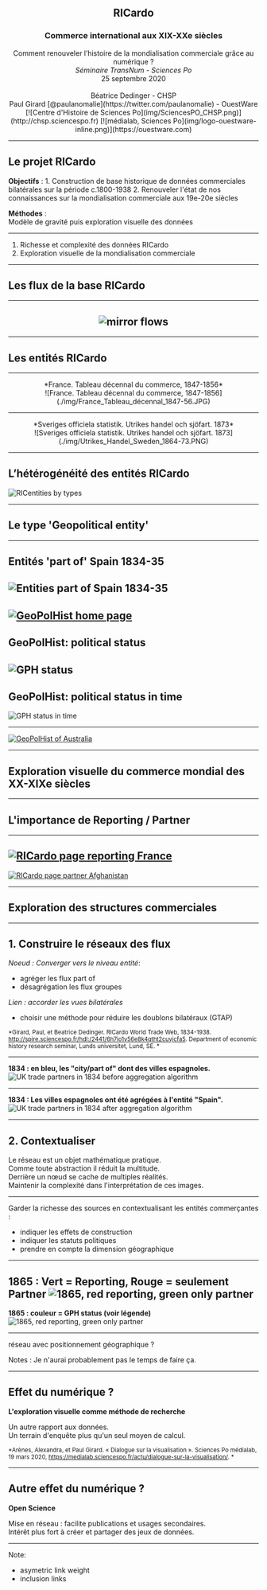 <h2 style="margin-bottom:0px !important"><center>RICardo</center></h2>
<h3 ><center>Commerce international aux XIX-XXe siècles
</center></h3>
<center>Comment renouveler l’histoire de la mondialisation commerciale
grâce au numérique ? <br> <i>Séminaire TransNum - Sciences Po</i><br>25 septembre 2020</center>
<br>
<center>
Béatrice Dedinger - CHSP<br>
Paul Girard [@paulanomalie](https://twitter.com/paulanomalie) - OuestWare<br>
</center>

<center style="display:flex; justify-content:center;align-items:center">
[![Centre d'Histoire de Sciences Po](img/SciencesPO_CHSP.png)<!-- .element: style="height: 80px;"-->](http://chsp.sciencespo.fr)
[![médialab, Sciences Po](img/logo-ouestware-inline.png)<!-- .element: style="height: 50px;"-->](https://ouestware.com)
</center>

---

## Le projet RICardo

**Objectifs** :
1. Construction de base historique de données commerciales bilatérales sur la période c.1800-1938
2. Renouveler l'état de nos connaissances sur la mondialisation commerciale aux 19e-20e siècles

**Méthodes** :  
Modèle de gravité puis exploration visuelle des données

---
1. Richesse et complexité des données RICardo
2. Exploration visuelle de la mondialisation commerciale 
---
## Les flux de la base RICardo
---
## <center>![mirror flows](./img/1834_1860_world_trade_flows.png)<!-- .element: style="margin:0" --></center>


---
## Les entités RICardo

---
<center>*France. Tableau décennal du commerce, 1847-1856*</center>
<center>![France. Tableau décennal du commerce, 1847-1856](./img/France_Tableau_décennal_1847-56.JPG)<!-- .element: style="width:200%;" --></center>

---

<center>*Sveriges officiela statistik. Utrikes handel och sjöfart. 1873*</center>
<center>![Sveriges officiela statistik. Utrikes handel och sjöfart. 1873](./img/Utrikes_Handel_Sweden_1864-73.PNG)<!-- .element: style="" --></center>


---
## **L’hétérogénéité des entités RICardo**
![RICentities by types](./img/RICentities_types.png)

---

## Le type 'Geopolitical entity'

---
## Entités 'part of' Spain 1834-35
![Entities part of Spain 1834-35](./img/Spain_partof_1834-35.PNG)
---
[![GeoPolHist home page](./img/GeoPolHist_home.png)](https://medialab.github.io/GeoPolHist)
---
## GeoPolHist: political status
![GPH status](./img/GPH_status_data_table.png)
---
## GeoPolHist: political status in time
![GPH status in time](./img/GPH_status_in_time_data_table.png)

---
[![GeoPolHist of Australia](./img/GeoPolHist_Australia.png)<!-- .element: style="margin-top:-50px" -->](https://medialab.github.io/GeoPolHist/#/GeoPolHist/country/900)

---
## Exploration visuelle du commerce mondial des XX-XIXe siècles
---

## L'importance de Reporting / Partner 
---
[![RICardo page reporting France](./img/RICardo_reporting_france.png)](http://ricardo.medialab.sciencespo.fr/#!/reporting/France)
---
[![RICardo page partner Afghanistan](./img/RICardo_partner_afghanistan.png)](http://ricardo.medialab.sciencespo.fr/#!/partner/afghanistan)

---
## Exploration des structures commerciales

---

## 1. Construire le réseaux des flux

*Noeud : Converger vers le niveau entité*:
- agréger les flux part of 
- désagrégation les flux groupes

*Lien : accorder les vues bilatérales*
- choisir une méthode pour réduire les doublons bilatéraux (GTAP)

<small>*Girard, Paul, et Beatrice Dedinger. RICardo World Trade Web, 1834-1938. http://spire.sciencespo.fr/hdl:/2441/6h7io1v56e8k4qtht2cuvjcfa5. Department of economic history research seminar, Lunds universitet, Lund, SE.
*</small>

---

**1834 : en bleu, les "city/part of" dont des villes espagnoles.**
![UK trade partners in 1834 before aggregation algorithm](./img/1834_UK_partners_before_agg_algo.png)

---
**1834 : Les villes espagnoles ont été agrégées à l'entité "Spain".**
![UK trade partners in 1834 after aggregation algorithm](./img/1834_UK_partners_after_agg_algo.png)

---
## 2. Contextualiser

Le réseau est un objet mathématique pratique.  
Comme toute abstraction il réduit la multitude.  
Derrière un nœud se cache de multiples réalités.  
Maintenir la complexité dans l'interprétation de ces images.

---

Garder la richesse des sources en contextualisant les entités commerçantes :
- indiquer les effets de construction
- indiquer les statuts politiques 
- prendre en compte la dimension géographique

---
**1865 : Vert = Reporting, Rouge = seulement Partner**
![1865, red reporting, green only partner](./img/1865_after_algo_Reporting_Partner.png)
---
**1865 : couleur = GPH status (voir légende)**
![1865, red reporting, green only partner](./img/1865_after_algo_GPH_status.png)

---

réseau avec positionnement géographique ?

Notes : Je n'aurai probablement pas le temps de faire ça.

---

## Effet du numérique ? 

**L'exploration visuelle comme méthode de recherche**

Un autre rapport aux données.  
Un terrain d'enquête plus qu'un seul moyen de calcul.  

<small>*Arènes, Alexandra, et Paul Girard. « Dialogue sur la visualisation ». Sciences Po médialab, 19 mars 2020, https://medialab.sciencespo.fr/actu/dialogue-sur-la-visualisation/.
*</small>

---

## Autre effet du numérique ?

**Open Science**

Mise en réseau : facilite publications et usages secondaires.  
Intérêt plus fort à créer et partager des jeux de données.

---

<section data-background-image="./img/network_1878.png">
</section>

Note:

- asymetric link weight
- inclusion links
